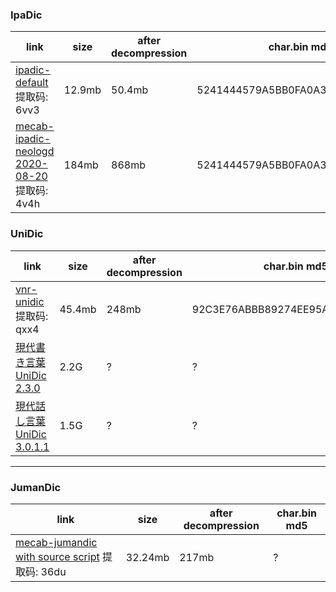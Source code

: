 ### IpaDic

| link | size | after decompression | char.bin md5 |
| ---- | ---- | ------------------- | ------------ |
| [ipadic-default](https://pan.baidu.com/s/1n0LGyOXobMJSE-40WvZ7gA) 提取码: 6vv3 | 12.9mb | 50.4mb | 5241444579A5BB0FA0A33F00F24A29BC |
| [mecab-ipadic-neologd 2020-08-20](https://pan.baidu.com/s/1ZAOkQzxWzNRY8El-rudHDw) 提取码: 4v4h | 184mb | 868mb | 5241444579A5BB0FA0A33F00F24A29BC |

### UniDic

| link | size | after decompression | char.bin md5 |
| ---- | ---- | ------------------- | ------------ |
| [vnr-unidic](https://pan.baidu.com/s/16z-IZLhp2hSv6YB6YPMD4A) 提取码: qxx4 | 45.4mb | 248mb | 92C3E76ABBB89274EE95A9B8698E691E |
| [現代書き言葉UniDic 2.3.0](https://unidic.ninjal.ac.jp/unidic_archive/cwj/2.3.0/unidic-cwj-2.3.0.zip) | 2.2G | ? | ? |
| [現代話し言葉UniDic 3.0.1.1](https://unidic.ninjal.ac.jp/unidic_archive/csj/3.0.1.1/unidic-csj-3.0.1.1.zip) | 1.5G | ? | ? |

---

### JumanDic

| link | size | after decompression | char.bin md5 |
| ---- | ---- | ------------------- | ------------ |
| [mecab-jumandic with source script](https://pan.baidu.com/s/1dEO3u8n04boineo_oyLwhg) 提取码: 36du | 32.24mb | 217mb | ? |
